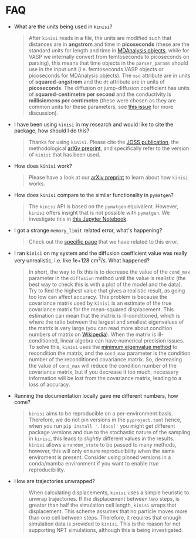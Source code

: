 # FAQ

- What are the units being used in `kinisi`?

    > After `kinisi` reads in a file, the units are modified such that distances are in **angstrom** and time 
    > in **picoseconds** (these are the standard units for length and time in 
    > [MDAnalysis objects](https://docs.mdanalysis.org/1.1.1/documentation_pages/units.html), while for VASP 
    > we internally convert from femtoseconds to picoseconds on parsing), this means that time objects in 
    > the `parser_params` should use in the input unit (i.e. femtoseconds VASP objects or picoseconds for MDAnalysis objects). 
    > The `msd` attribute are in units of **squared-angstrom** and the `dt` attribute are in units of **picoseconds**. 
    > The diffusion or jump-diffusion coefficient has units of **squared-centimetre per second** and the conductivity is 
    > **millisiemens per centimetre** (these were chosen as they are common units for these
    > parameters, see [this issue](https://github.com/bjmorgan/kinisi/issues/65#issuecomment-2138777775) for
    > more discussion).

- I have been using `kinisi` in my research and would like to cite the package, how should I do this?

    > Thanks for using `kinisi`. Please cite the [JOSS publication](https://doi.org/10.21105/joss.05984), the
    > methodological [arXiv preprint](https://arxiv.org/abs/2305.18244), and specifically refer to the
    > version of `kinisi` that has been used. 
    
- How does `kinisi` work?

    > Please have a look at our [arXiv preprint](https://arxiv.org/abs/2305.18244) to learn about how `kinisi` works. 
    
- How does `kinisi` compare to the similar functionality in `pymatgen`?

    > The `kinisi` API is based on the `pymatgen` equivalent. 
    > However, `kinisi` offers insight that is not possible with `pymatgen`. 
    > We investigate this in [this Jupyter Notebook](./pymatgen). 

- I got a strange `memory_limit` related error, what's happening?

    > Check out the [specific page](./memory_limit) that we have related to this error.

- I ran `kinisi` on my system and the diffusion coefficient value was really very unrealistic, i.e. 
    like 1e+128 cm<sup>2</sup>/s. What happened?

    > In short, the way to fix this is to decrease the value of the `cond_max` parameter in the `diffusion` method 
    > until the value is realistic (the best way to check this is with a plot of the model and the data). 
    > Try to find the highest value that gives a realistic result, as going too low can affect accuracy. 
    > This problem is because the covariance matrix used by `kinisi` is an estimate of the true covariance matrix 
    > for the mean-squared displacement. 
    > This estimation can mean that the matrix is ill-conditioned, which is where the ratio between the largest 
    > and smallest eigenvalues of the matrix is very large (you can read more about condition numbers of matrix 
    > on [Wikipedia](https://en.wikipedia.org/wiki/Condition_number#Matrices)). When the matrix is 
    > ill-conditioned, linear algebra can have numerical precision issues. 
    > To solve this, `kinisi` uses the [minimum eigenvalue method](https://doi.org/10.1080/16000870.2019.1696646) to 
    > recondition the matrix, and the `cond_max` parameter is the condition number of the reconditioned covariance 
    > matrix. 
    > So, decreasing the value of `cond_max` will reduce the condition number of the covariance matrix, but if you 
    > decrease it too much, necessary information will be lost from the covariance matrix, leading to a loss of accuracy.

- Running the documentation locally gave me different numbers, how come?

    > `kinisi` aims to be reproducible on a per-environment basis. Therefore, we do not pin versions in 
    > the `pyproject.toml` hence, when you run `pip install '.[docs]'` you might get different package 
    > versions and due to the stochastic nature of the sampling in `kinisi`, this leads to *slightly* 
    > different values in the results. `kinisi` allows a `random_state` to be passed to many methods, 
    > however, this will only ensure reproducibility when the same enviroment is present. Consider using 
    > pinned versions in a conda/mamba environment if you want to enable *true* reproducibility.
    
- How are trajectories unwrapped?

  > When calculating displacements, `kinisi` uses a simple heuristic to unwrap trajectories. 
  > If the displacement between two steps, is greater than half the simulation cell length, `kinisi` wraps that
  > displacement. This scheme assumes that no particle moves more than one cell between steps. Therefore, it requires that
  > enough simulation data is provided to `kinisi`. 
  > This is the reason for not supporting NPT simulations, although this is being investigated.
